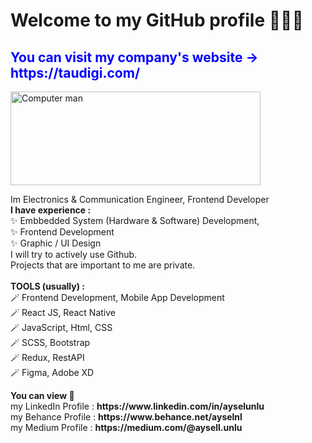 
# Welcome to my GitHub profile 👩🏼‍💻
<h2 style="color:blue"> You can visit my company's website -> https://taudigi.com/ </h2>

 <img src="https://miro.medium.com/max/960/1*eKQmtqPla2M7ozIuUZL83g.gif" alt="Computer man" style="width:400px;height:150px;">
 
 
  <p>
    Im Electronics & Communication Engineer, Frontend Developer <br/> 
    <b>I have experience :</b>
    <br/>
    ✨ Embbedded System (Hardware & Software) Development, <br/>
    ✨ Frontend Development <br/>
    ✨ Graphic / UI Design <br/>
    I will try to actively use Github.
   <br/>
   Projects that are important to me are private.
  <br/>
  <br/>
  <b> TOOLS (usually) : </b><br/>
  🪄 Frontend Development, Mobile App Development <br/>
  🪄 React JS, React Native <br/>
  🪄 JavaScript, Html, CSS <br/>
  🪄 SCSS, Bootstrap <br/>
  🪄 Redux, RestAPI <br/>
  🪄 Figma, Adobe XD <br/>
  
  </p>
<html>
<body>

<p>
  <b>You can view 👀</b>
  <br/>
  my LinkedIn Profile : 
  <b>https://www.linkedin.com/in/ayselunlu </b>
   <br/>
   my Behance Profile : 
  <b>https://www.behance.net/ayselnl </b>
  <br/>
  my Medium Profile : 
  <b>https://medium.com/@aysell.unlu </b>
</p

<img src="programming.gif" alt="Computer man" style="width:48px;height:48px;">

</body>
</html>


<!--
### Hi there 
**aysellunlu/aysellunlu** is a ✨ _special_ ✨ repository because its `README.md` (this file) appears on your GitHub profile.

Here are some ideas to get you started:

- 🔭 I’m currently working on ...
- 🌱 I’m currently learning ...
- 👯 I’m looking to collaborate on ...
- 🤔 I’m looking for help with ...
- 💬 Ask me about ...
- 📫 How to reach me: ...
- 😄 Pronouns: ...
- ⚡ Fun fact: ...
-->
